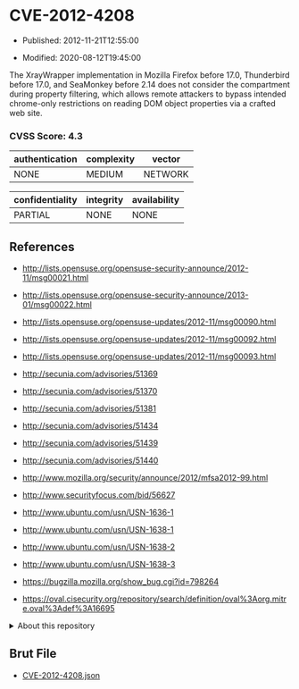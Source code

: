 # CVE-2012-4208

- Published: 2012-11-21T12:55:00

- Modified: 2020-08-12T19:45:00

The XrayWrapper implementation in Mozilla Firefox before 17.0, Thunderbird before 17.0, and SeaMonkey before 2.14 does not consider the compartment during property filtering, which allows remote attackers to bypass intended chrome-only restrictions on reading DOM object properties via a crafted web site.

### CVSS Score: **4.3**

| authentication | complexity | vector |
| --- | --- | --- |
| NONE | MEDIUM | NETWORK |

| confidentiality | integrity | availability |
| --- | --- | --- |
| PARTIAL | NONE | NONE |

## References

* http://lists.opensuse.org/opensuse-security-announce/2012-11/msg00021.html

* http://lists.opensuse.org/opensuse-security-announce/2013-01/msg00022.html

* http://lists.opensuse.org/opensuse-updates/2012-11/msg00090.html

* http://lists.opensuse.org/opensuse-updates/2012-11/msg00092.html

* http://lists.opensuse.org/opensuse-updates/2012-11/msg00093.html

* http://secunia.com/advisories/51369

* http://secunia.com/advisories/51370

* http://secunia.com/advisories/51381

* http://secunia.com/advisories/51434

* http://secunia.com/advisories/51439

* http://secunia.com/advisories/51440

* http://www.mozilla.org/security/announce/2012/mfsa2012-99.html

* http://www.securityfocus.com/bid/56627

* http://www.ubuntu.com/usn/USN-1636-1

* http://www.ubuntu.com/usn/USN-1638-1

* http://www.ubuntu.com/usn/USN-1638-2

* http://www.ubuntu.com/usn/USN-1638-3

* https://bugzilla.mozilla.org/show_bug.cgi?id=798264

* https://oval.cisecurity.org/repository/search/definition/oval%3Aorg.mitre.oval%3Adef%3A16695

<details>
<summary>About this repository</summary> 

  This repository is part of the project [Live Hack CVE](https://github.com/Live-Hack-CVE). Main website can be found [www.live-hack.org](https://www.live-hack.org) 
  
  Made by [Sn0wAlice](https://github.com/Sn0wAlice) for the people that care about security and need to have a feed of the latest CVEs. Hope you enjoy it, don't forget to star the repo and follow me on [Twitter](https://twitter.com/Sn0wAlice) and [Github](https://github.com/Sn0wAlice). And that is my [personnal website](https://www.alice-snow.me/)

  - [Home Page](https://github.com/Live-Hack-CVE)
  - [Framework](https://github.com/Live-Hack-CVE/cve-framework)
  - [CVE database](https://github.com/Live-Hack-CVE/full_database)
  - [Changelog](https://github.com/Live-Hack-CVE/Changelog)
</details>

## Brut File

* [CVE-2012-4208.json](https://raw.githubusercontent.com/Live-Hack-CVE/full_database/main/cves/2012/CVE-2012-4208.json)

